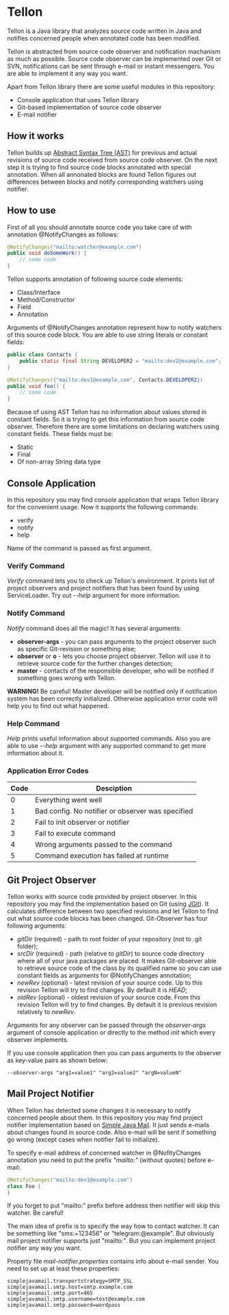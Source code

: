 # Tellon
Tellon is a Java library that analyzes source code written in Java and notifies concerned people when annotated code has been modified.

Tellon is abstracted from source code observer and notification machanism as much as possible. Source code observer can be implemented over Git or SVN, notifications can be sent through e-mail or instant messengers. You are able to implement it any way you want.

Apart from Tellon library there are some useful modules in this repository:
  - Console application that uses Tellon library
  - Git-based implementation of source code observer
  - E-mail notifier
 
## How it works
Tellon builds up [Abstract Syntax Tree (AST)](https://en.wikipedia.org/wiki/Abstract_syntax_tree) for previous and actual revisions of source code received from source code observer. On the next step it is trying to find source code blocks annotated with special annotation. When all annonated blocks are found Tellon figures out differences between blocks and notify corresponding watchers using notifier.

## How to use
First of all you should annotate source code you take care of with annotation @NotifyChanges as follows:
```java
@NotifyChanges("mailto:watcher@example.com")
public void doSomeWork() {
    // some code
}
```

Tellon supports annotation of following source code elements:
  - Class/Interface
  - Method/Constructor
  - Field
  - Annotation
 
Arguments of @NotifyChanges annotation represent how to notify watchers of this source code block. You are able to use string literals or constant fields:
```java
public class Contacts {
    public static final String DEVELOPER2 = "mailto:dev2@example.com";
}

@NotifyChanges({"mailto:dev1@example.com", Contacts.DEVELOPER2})
public void foo() {
    // some code
}
```

Because of using AST Tellon has no information about values stored in constant fields. So it is trying to get this information from source code observer. Therefore there are some limitations on declaring watchers using constant fields. These fields must be:
  - Static
  - Final
  - Of non-array String data type

## Console Application
In this repository you may find console application that wraps Tellon library for the convenient usage. Now it supports the following commands:
  - verify
  - notify
  - help

Name of the command is passed as first argument.

### Verify Command
*Verify* command lets you to check up Tellon's environment. It prints list of project observers and project notifiers that has been found by using ServiceLoader. Try out *--help* argument for more information.

### Notify Command
*Notify* command does all the magic! It has several arguments:
  - **observer-args** - you can pass arguments to the project observer such as specific Git-revision or something else;
  - **observer** or **o** - lets you choose project observer. Tellon will use it to retrieve source code for the further changes detection;
  - **master** - contacts of the responsible developer, who will be notified if something goes wrong with Tellon.

**WARNING!** Be careful! Master developer will be notified only if notification system has been correctly initialized. Otherwise application error code will help you to find out what happened.

### Help Command
*Help* prints useful information about supported commands. Also you are able to use *--help* argument with any supported command to get more information about it.

### Application Error Codes
Code | Desciption
--- | ---
0 | Everything went well 
1 | Bad config. No notifier or observer was specified
2 | Fail to init observer or notifier
3 | Fail to execute command
4 | Wrong arguments passed to the command
5 | Command execution has failed at runtime

## Git Project Observer
Tellon works with source code provided by project observer. In this repository you may find the implementation based on Git (using [JGit](https://github.com/eclipse/jgit)). It calculates difference between two specified revisions and let Tellon to find out what source code blocks has been changed. Git-Observer has four following arguments:
  - *gitDir* (required) - path to root folder of your repository (not to .git folder);
  - *srcDir* (required) - path (relative to *gitDir*) to source code directory where all of your java packages are placed. It makes Git-observer able to retrieve source code of the class by its qualified name so you can use constant fields as arguments for @NotifyChanges annotation;
  - *newRev* (optional) - latest revision of your source code. Up to this revision Tellon will try to find changes. By default it is *HEAD*;
  - *oldRev* (optional) - oldest revision of your source code. From this revision Tellon will try to find changes. By default it is previous revision relatively to *newRev*.

Arguments for any observer can be passed through the *observer-args* argument of console application or directly to the method *init* which every observer implements.

If you use console application then you can pass arguments to the observer as key-value pairs as shown below:
```
--observer-args "arg1=value1" "arg2=value2" "argN=valueN"
```

## Mail Project Notifier
When Tellon has detected some changes it is necessary to notify concerned people about them. In this repository you may find project notifier implementation based on [Simple Java Mail](https://github.com/bbottema/simple-java-mail). It just sends e-mails about changes found in source code. Also e-mail will be sent if something go wrong (except cases when notifier fail to initialize).

To specify e-mail address of concerned watcher in @NofityChanges annotation you need to put the prefix *"mailto:"* (without quotes) before e-mail:
```java
@NotifyChanges("mailto:dev1@example.com")
class Foo {
}
```

If you forget to put "mailto:" prefix before address then notifier will skip this watcher. Be careful! 

The main idea of prefix is to specify the way how to contact watcher. It can be something like "sms:+123456" or "telegram:@example". But obviously mail project notifier supports just "mailto:". But you can implement project notifier any way you want.

Property file *mail-notifier.properties* contains info about e-mail sender. You need to set up at least these properties:
```
simplejavamail.transportstrategy=SMTP_SSL
simplejavamail.smtp.host=smtp.example.com
simplejavamail.smtp.port=465
simplejavamail.smtp.username=test@example.com
simplejavamail.smtp.password=wordpass
```